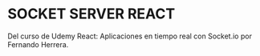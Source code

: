 # SOCKET SERVER REACT

Del curso de Udemy React: Aplicaciones en tiempo real con Socket.io por Fernando Herrera.